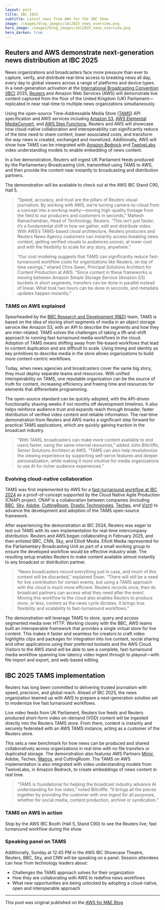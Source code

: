 ```yaml
---
layout: post
title: IBC 2025
subtitle: Latest news from AWS for the IBC Show
image: /images/blog_images/ibc2025_news_overview.png
hero_image: /images/blog_images/ibc2025_news_overview.png
hero_darken: true
---
```


## Reuters and AWS demonstrate next-generation news distribution at IBC 2025

News organizations and broadcasters face more pressure than ever to capture, verify, and distribute real-time access to breaking news all day, every day to global viewers across a range of platforms and device types. In a next-generation activation at the [International Broadcasting Convention (IBC)](https://show.ibc.org/) 2025, [Reuters](https://www.reuters.com/) and Amazon Web Services (AWS) will demonstrate live content captured from the floor of the United Kingdom (UK) Parliament—replicated in near real-time to multiple news organizations simultaneously.

Using the open-source Time-Addressable Media Store ([TAMS](https://github.com/bbc/tams)) API specification and AWS services including [Amazon S3](https://aws.amazon.com/s3/), [AWS Elemental MediaConvert](https://aws.amazon.com/mediaconvert/), and [AWS Step Functions](https://aws.amazon.com/step-functions/), Reuters and AWS will showcase how cloud-native collaboration and interoperability can significantly reduce of the time need to share content, lower associated costs, and transform the way news is created, exchanged and monetized. Additionally, AWS will show how TAMS can be integrated with [Amazon Bedrock](https://aws.amazon.com/bedrock/) and [TwelveLabs](https://aws.amazon.com/bedrock/twelvelabs/) video understanding models to enable embedding of news content.

In a live demonstration, Reuters will ingest UK Parliament feeds produced by the Parliamentary Broadcasting Unit, transmitted using TAMS to AWS, and then provide the content near instantly to broadcasting and distribution partners.

The demonstration will be available to check out at the AWS IBC Stand C90, Hall 5.

>“Speed, accuracy, and trust are the pillars of Reuters visual journalism. By working with AWS, we’re turning camera-to-cloud from a concept into a working reality—moving high-quality footage from the field to our producers and customers in seconds,” Mahesh Ramachandran, Head of Technology, Reuters. “This isn’t just faster; it’s a fundamental shift in how we gather, edit and distribute video. With AWS’s TAMS-based cloud architecture, Reuters producers and Reuters News Agency customers can instantly access breaking news content, getting verified visuals to audiences sooner, at lower cost and with the flexibility to scale for any story, anywhere.”
>
>“Our cost modeling suggests that TAMS can significantly reduce fast-turnaround workflow costs for organizations like Reuters, on top of time savings,” shared Chris Swan, Principal Solutions Architect for Content Production at AWS. “Since content in these frameworks is moving between Amazon Simple Storage Service (Amazon S3) buckets in short segments, transfers can be done in parallel instead of linear. What took two hours can be done in seconds, and metadata updates happen instantly.”

### TAMS on AWS explained

Spearheaded by the [BBC Research and Development (R&D)](https://www.bbc.co.uk/rd) team, TAMS is based on the idea of storing short segments of media in an object storage service like Amazon S3, with an API to describe the segments and how they are inter-related. TAMS solves the challenges of taking a lift-and-shift approach to running fast-turnaround media workflows in the cloud. Adoption of TAMS means shifting away from file-based workflows that lead to content duplication and are difficult to scale. Using timing and identity as key primitives to describe media in the store allows organizations to build more content-centric workflows.

Today, when news agencies and broadcasters cover the same big story, they must deploy separate teams and resources. With unified interoperability on TAMS, one reputable organization can be the source of truth for content, increasing efficiency and freeing time and resources for elements that differentiate programming.

The open-source standard can be quickly adopted, with the API-driven functionality shaving weeks if not months off development timelines. It also helps reinforce audience trust and expands reach through broader, faster distribution of verified video content and reliable information. The real-time demonstration from Reuters and AWS marks a significant step forward for practical TAMS applications, which are quickly gaining traction in the broadcast industry.

>“With TAMS, broadcasters can make more content available to end users faster, using the same internal resources,” added John Biltcliffe, Senior Solutions Architect at AWS. “TAMS can also help revolutionize the viewing experience by supporting self-serve features and deeper personalization, while making it more intuitive for media organizations to use AI for richer audience experiences.”

### Evolving cloud-native collaboration

TAMS was first implemented by AWS for a [fast-turnaround workflow at IBC 2024](https://aws.amazon.com/blogs/media/aws-bbc-adobe-and-others-introduce-open-source-framework-for-fast-turnaround-media-workflows-at-ibc-2024/) as a proof-of-concept supported by the Cloud Native Agile Production (CNAP) project. CNAP is a collaboration between companies (including [BBC](https://www.bbc.com/), [Sky](https://www.sky.com/), [Adobe](https://www.adobe.com/), [CuttingRoom](https://www.cuttingroom.com/), [Drastic Technologies](https://www.drastic.tv/), [Techex](https://www.techex.co.uk/), and [Vizrt](https://www.vizrt.com/)) to advance the development and adoption of the TAMS open-source framework.

After experiencing the demonstration at IBC 2024, Reuters was eager to test out TAMS with its own implementation for real-time intercompany distribution. Reuters and AWS began collaborating in February 2025, and then enlisted BBC, CNN, Sky, and Elliott Media. Elliott Media represented for the Parliamentary Broadcasting Unit as part of a small working group to ensure the developed workflow would be effective industry wide. The resulting setup enables Reuters to make content available almost instantly to any broadcast or distribution partner.

>“News broadcasters record everything just in case, and much of this content will be discarded,” explained Swan. “There will still be a need for live contribution for certain events, but using a TAMS approach with the cloud is much more efficient. Reuters records once, then its broadcast partners can access what they need after the event. Moving this workflow to the cloud also enables Reuters to produce more, or less, content as the news cycle dictates. It brings true flexibility and scalability to fast-turnaround workflows.”

The demonstration will leverage TAMS to store, query and access segmented media over HTTP. Working closely with the BBC, AWS teams built an interoperable framework that provides a single virtual store for live content. This makes it faster and seamless for creators to craft video highlights clips and packages for integration into live content, social sharing and other applications using their preferred toolsets and the AWS Cloud. Visitors to the AWS stand will be able to see a complete, fast-turnaround media workflow spanning low-latency video ingest through to playout—with file import and export, and web-based editing.

## IBC 2025 TAMS implementation

Reuters has long been committed to delivering trusted journalism with speed, precision, and global reach. Ahead of IBC 2025, the news organization teamed up with AWS to prepare a next-generation solution set to modernize live fast turnaround workflows.

Live video feeds from UK Parliament, Reuters live feeds and Reuters produced short-form video on-demand (VOD) content will be ingested directly into the Reuters TAMS store. From there, content is instantly and securely federated with an AWS TAMS instance, acting as a customer of the Reuters store.

This sets a new benchmark for how news can be produced and shared collaboratively across organizations in real time with no file transfers or duplicated storage. The demonstration also features AWS Partners [Mimir](https://onemimir.com/), Adobe, Techex, [Matrox](https://video.matrox.com/en), and CuttingRoom. The TAMS on AWS implementation is also integrated with video understanding models from TwelveLabs, in Amazon Bedrock, to create embeddings of news content in real time.

>“TAMS is foundational for helping the broadcast industry advance AI understanding for live video,” noted Biltcliffe. “It brings all the pieces together by providing the customer with one ingest for all purposes, whether for social media, content production, archive or syndication.”

###  TAMS on AWS in action

Stop by the AWS IBC Booth (Hall 5, Stand C90) to see the Reuters live, fast turnaround workflow during the show

### Speaking panel on TAMS

Additionally, Sunday at 12:45 PM in the AWS IBC Showcase Theatre, Reuters, BBC, Sky, and CNN will be speaking on a panel. Session attendees can hear from technology leaders about:
- Challenges the TAMS approach solves for their organization
- How they are collaborating with AWS to redefine news workflows
- What new opportunities are being unlocked by adopting a cloud-native, open and interoperable approach

---

This post was original published on the [AWS for M&E Blog](https://aws.amazon.com/blogs/media/reuters-and-aws-demonstrate-next-generation-news-distribution-at-ibc-2025/)